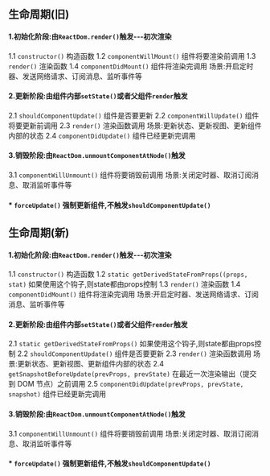 ## 生命周期(旧)
#### 1.初始化阶段:由`ReactDom.render()`触发---初次渲染
1.1 `constructor()` 构造函数
1.2 `componentWillMount()` 组件将要渲染前调用
1.3 `render()` 渲染函数
1.4 `componentDidMount()` 组件将渲染完调用
    场景:开启定时器、发送网络请求、订阅消息、监听事件等
#### 2.更新阶段:由组件内部`setState()`或者父组件`render`触发
2.1 `shouldComponentUpdate()` 组件是否要更新
2.2 `componentWillUpdate()` 组件将要更新前调用
2.3 `render()` 渲染函数调用
    场景:更新状态、更新视图、更新组件内部的状态
2.4 `componentDidUpdate()` 组件已经更新完调用
#### 3.销毁阶段:由`ReactDom.unmountComponentAtNode()`触发
3.1 `componentWillUnmount()` 组件将要销毁前调用
    场景:关闭定时器、取消订阅消息、取消监听事件等
#### * `forceUpdate()` 强制更新组件,不触发`shouldComponentUpdate()`
## 生命周期(新)
#### 1.初始化阶段:由`ReactDom.render()`触发---初次渲染
1.1 `constructor()` 构造函数
1.2 `static getDerivedStateFromProps((props, stat)` 如果使用这个钩子,则state都由props控制
1.3 `render()` 渲染函数
1.4 `componentDidMount()` 组件将渲染完调用
    场景:开启定时器、发送网络请求、订阅消息、监听事件等
#### 2.更新阶段:由组件内部`setState()`或者父组件`render`触发
2.1 `static getDerivedStateFromProps()` 如果使用这个钩子,则state都由props控制
2.2 `shouldComponentUpdate()` 组件是否要更新
2.3 `render()` 渲染函数调用
    场景:更新状态、更新视图、更新组件内部的状态
2.4 `getSnapshotBeforeUpdate(prevProps, prevState)` 在最近一次渲染输出（提交到 DOM 节点）之前调用
2.5 `componentDidUpdate(prevProps, prevState, snapshot)` 组件已经更新完调用
#### 3.销毁阶段:由`ReactDom.unmountComponentAtNode()`触发
3.1 `componentWillUnmount()` 组件将要销毁前调用
    场景:关闭定时器、取消订阅消息、取消监听事件等
#### * `forceUpdate()` 强制更新组件,不触发`shouldComponentUpdate()`